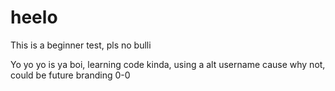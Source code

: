 # heelo


This is a beginner test, pls no bulli


Yo yo yo is ya boi, learning code kinda, using a alt username cause why not, could be future branding 0-0
